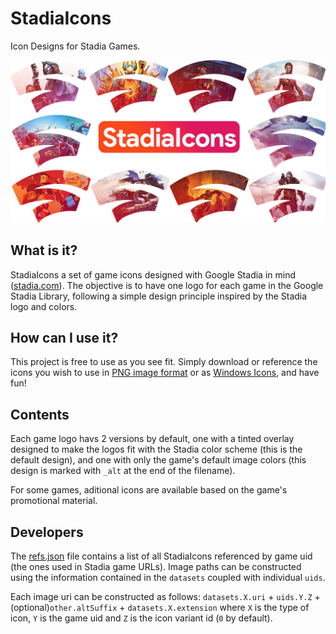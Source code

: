 # StadiaIcons
Icon Designs for Stadia Games.

![StadiaIcons header image](Header.png)

## What is it?
StadiaIcons a set of game icons designed with Google Stadia in mind ([stadia.com](https://stadia.com)). The objective is to have one logo for each game in the Google Stadia Library, following a simple design principle inspired by the Stadia logo and colors.

## How can I use it?
This project is free to use as you see fit. Simply download or reference the icons you wish to use in [PNG image format](/Images) or as [Windows Icons](/Icons), and have fun!

## Contents
Each game logo havs 2 versions by default, one with a tinted overlay designed to make the logos fit with the Stadia color scheme (this is the default design), and one with only the game's default image colors (this design is marked with `_alt` at the end of the filename).

For some games, aditional icons are available based on the game's promotional material.

## Developers
The [refs.json](refs.json) file contains a list of all StadiaIcons referenced by game uid (the ones used in Stadia game URLs). Image paths can be constructed using the information contained in the `datasets` coupled with individual `uids`.

Each image uri can be constructed as follows: `datasets.X.uri` + `uids.Y.Z` + (optional)`other.altSuffix` + `datasets.X.extension` where `X` is the type of icon, `Y` is the game uid and `Z` is the icon variant id (`0` by default).